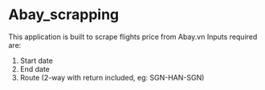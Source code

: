 # Abay_scrapping

This application is built to scrape flights price from Abay.vn
Inputs required are:
1. Start date
2. End date
3. Route (2-way with return included, eg: SGN-HAN-SGN)
